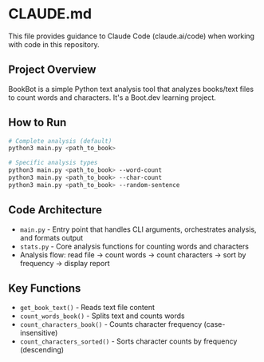# CLAUDE.md

This file provides guidance to Claude Code (claude.ai/code) when working with code in this repository.

## Project Overview

BookBot is a simple Python text analysis tool that analyzes books/text files to count words and characters. It's a Boot.dev learning project.

## How to Run

```bash
# Complete analysis (default)
python3 main.py <path_to_book>

# Specific analysis types
python3 main.py <path_to_book> --word-count
python3 main.py <path_to_book> --char-count  
python3 main.py <path_to_book> --random-sentence
```

## Code Architecture

- `main.py` - Entry point that handles CLI arguments, orchestrates analysis, and formats output
- `stats.py` - Core analysis functions for counting words and characters
- Analysis flow: read file → count words → count characters → sort by frequency → display report

## Key Functions

- `get_book_text()` - Reads text file content
- `count_words_book()` - Splits text and counts words
- `count_characters_book()` - Counts character frequency (case-insensitive)
- `count_characters_sorted()` - Sorts character counts by frequency (descending)